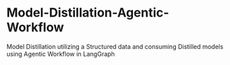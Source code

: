 # Model-Distillation-Agentic-Workflow
Model Distillation utilizing a Structured data and consuming Distilled models using Agentic Workflow in LangGraph
